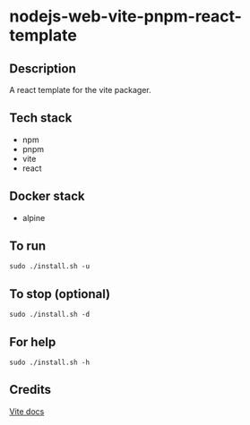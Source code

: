 # nodejs-web-vite-pnpm-react-template

## Description
A react template for the vite packager.

## Tech stack
- npm
- pnpm
- vite
- react

## Docker stack
- alpine

## To run
`sudo ./install.sh -u`

## To stop (optional)
`sudo ./install.sh -d`

## For help
`sudo ./install.sh -h`

## Credits
[Vite docs](https://vitejs.dev/guide/)
